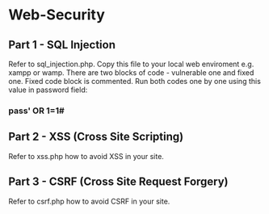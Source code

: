 # Web-Security
## Part 1 - SQL Injection
Refer to sql_injection.php. Copy this file to your local web enviroment e.g. xampp or wamp. There are two blocks of code - vulnerable one and fixed one. Fixed code block is commented. Run both codes one by one using this value in password field: 
### pass' OR 1=1#

## Part 2 - XSS (Cross Site Scripting)
Refer to xss.php how to avoid XSS in your site.

## Part 3 - CSRF (Cross Site Request Forgery)
Refer to csrf.php how to avoid CSRF in your site.
